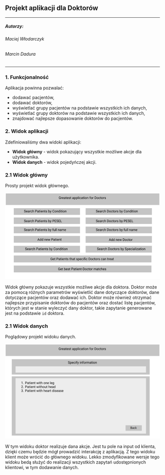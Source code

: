 ## Projekt aplikacji dla Doktorów

--------------------------------------

##### Autorzy:

###### Maciej Włodarczyk

######  Marcin Dadura

-------------------------

### 1. Funkcjonalność

Aplikacja powinna pozwalać:
* dodawać pacjentów,
* dodawać doktorów,
* wyświetlać grupy pacjentów na podstawie wszystkich ich danych,
* wyświetlać grupy doktorów na podstawie wszystkich ich danych,
* znajdować najlepsze dopasowanie doktorów do pacjentów.

### 2. Widok aplikacji

Zdefiniowaliśmy dwa widoki aplikacji:
 * **Widok główny** - widok pokazujący wszystkie możliwe akcje dla użytkownika.
 * **Widok danych** - widok pojedyńczej akcji.

### 2.1 Widok główny

Prosty projekt widok głównego.

![](pic/main_view.png)




Widok główny pokazuje wszystkie możliwe akcje dla doktora. Doktor może za pomocą różnych parametrów wyświetlić dane dotyczące doktorów, dane dotyczące pacjentów oraz dodawać ich. Doktor może również otrzymać najlepsze przypisanie doktorów do pacjentów oraz dostać listę pacjentów, których jest w stanie wyleczyć dany doktor, takie zapytanie generowane jest na podstawie     `id` doktora.



### 2.1 Widok danych

Poglądowy projekt widoku danych.


![](pic/sub_view.png)




W tym widoku doktor realizuje dana akcje. Jest tu pole na input od klienta, dzięki czemu będzie mógł prowadzić interakcję z aplikacją. Z tego widoku klient może wrócić do głównego widoku. Lekko zmodyfikowane wersje tego widoku bedą służyć do realizacji wszystkich zapytań udostępnionych klientowi, w tym dodawanie danych.



